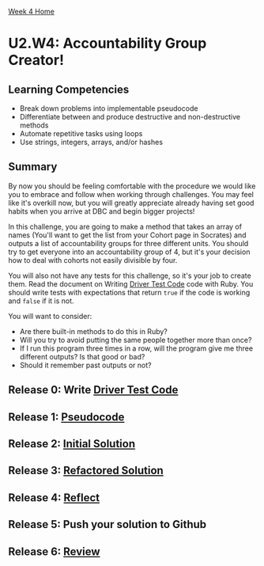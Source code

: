 [Week 4 Home](./)

# U2.W4: Accountability Group Creator!

## Learning Competencies
- Break down problems into implementable pseudocode 
- Differentiate between and produce destructive and non-destructive methods
- Automate repetitive tasks using loops
- Use strings, integers, arrays, and/or hashes

## Summary
By now you should be feeling comfortable with the procedure we would like you to embrace and follow when working through challenges. You may feel like it's overkill now, but you will greatly appreciate already having set good habits when you arrive at DBC and begin bigger projects!

In this challenge, you are going to make a method that takes an array of names (You'll want to get the list from your Cohort page in Socrates) and outputs a list of accountability groups for three different units. You should try to get everyone into an accountability group of 4, but it's your decision how to deal with cohorts not easily divisible by four. 

You will also not have any tests for this challenge, so it's your job to create them. Read the document on Writing [Driver Test Code](https://github.com/Devbootcamp/phase-0-handbook/blob/master/coding-references/driver-code.md) code with Ruby. You should write tests with expectations that return `true` if the code is working and `false` if it is not.

You will want to consider:
- Are there built-in methods to do this in Ruby?
- Will you try to avoid putting the same people together more than once?
- If I run this program three times in a row, will the program give me three different outputs? Is that good or bad?
- Should it remember past outputs or not?


## Release 0: Write [Driver Test Code](https://github.com/Devbootcamp/phase-0-handbook/blob/master/coding-references/driver-code.md)
## Release 1: [Pseudocode](https://github.com/Devbootcamp/phase-0-handbook/blob/master/coding-references/pseudocode.md)
## Release 2: [Initial Solution](https://github.com/Devbootcamp/phase-0-handbook/blob/master/coding-references/initial-solution.md)
## Release 3: [Refactored Solution](https://github.com/Devbootcamp/phase-0-handbook/blob/master/coding-references/refactoring.md)
## Release 4: [Reflect](https://github.com/Devbootcamp/phase-0-handbook/blob/master/coding-references/reflection-guidelines.md)
## Release 5: Push your solution to Github
## Release 6: [Review](https://github.com/Devbootcamp/phase-0-handbook/blob/master/coding-references/review.md)

